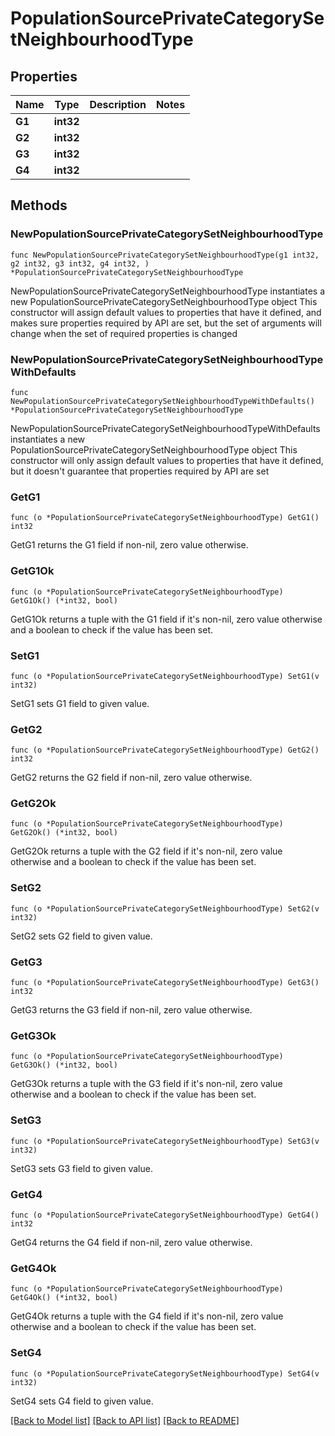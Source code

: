 # PopulationSourcePrivateCategorySetNeighbourhoodType

## Properties

Name | Type | Description | Notes
------------ | ------------- | ------------- | -------------
**G1** | **int32** |  | 
**G2** | **int32** |  | 
**G3** | **int32** |  | 
**G4** | **int32** |  | 

## Methods

### NewPopulationSourcePrivateCategorySetNeighbourhoodType

`func NewPopulationSourcePrivateCategorySetNeighbourhoodType(g1 int32, g2 int32, g3 int32, g4 int32, ) *PopulationSourcePrivateCategorySetNeighbourhoodType`

NewPopulationSourcePrivateCategorySetNeighbourhoodType instantiates a new PopulationSourcePrivateCategorySetNeighbourhoodType object
This constructor will assign default values to properties that have it defined,
and makes sure properties required by API are set, but the set of arguments
will change when the set of required properties is changed

### NewPopulationSourcePrivateCategorySetNeighbourhoodTypeWithDefaults

`func NewPopulationSourcePrivateCategorySetNeighbourhoodTypeWithDefaults() *PopulationSourcePrivateCategorySetNeighbourhoodType`

NewPopulationSourcePrivateCategorySetNeighbourhoodTypeWithDefaults instantiates a new PopulationSourcePrivateCategorySetNeighbourhoodType object
This constructor will only assign default values to properties that have it defined,
but it doesn't guarantee that properties required by API are set

### GetG1

`func (o *PopulationSourcePrivateCategorySetNeighbourhoodType) GetG1() int32`

GetG1 returns the G1 field if non-nil, zero value otherwise.

### GetG1Ok

`func (o *PopulationSourcePrivateCategorySetNeighbourhoodType) GetG1Ok() (*int32, bool)`

GetG1Ok returns a tuple with the G1 field if it's non-nil, zero value otherwise
and a boolean to check if the value has been set.

### SetG1

`func (o *PopulationSourcePrivateCategorySetNeighbourhoodType) SetG1(v int32)`

SetG1 sets G1 field to given value.


### GetG2

`func (o *PopulationSourcePrivateCategorySetNeighbourhoodType) GetG2() int32`

GetG2 returns the G2 field if non-nil, zero value otherwise.

### GetG2Ok

`func (o *PopulationSourcePrivateCategorySetNeighbourhoodType) GetG2Ok() (*int32, bool)`

GetG2Ok returns a tuple with the G2 field if it's non-nil, zero value otherwise
and a boolean to check if the value has been set.

### SetG2

`func (o *PopulationSourcePrivateCategorySetNeighbourhoodType) SetG2(v int32)`

SetG2 sets G2 field to given value.


### GetG3

`func (o *PopulationSourcePrivateCategorySetNeighbourhoodType) GetG3() int32`

GetG3 returns the G3 field if non-nil, zero value otherwise.

### GetG3Ok

`func (o *PopulationSourcePrivateCategorySetNeighbourhoodType) GetG3Ok() (*int32, bool)`

GetG3Ok returns a tuple with the G3 field if it's non-nil, zero value otherwise
and a boolean to check if the value has been set.

### SetG3

`func (o *PopulationSourcePrivateCategorySetNeighbourhoodType) SetG3(v int32)`

SetG3 sets G3 field to given value.


### GetG4

`func (o *PopulationSourcePrivateCategorySetNeighbourhoodType) GetG4() int32`

GetG4 returns the G4 field if non-nil, zero value otherwise.

### GetG4Ok

`func (o *PopulationSourcePrivateCategorySetNeighbourhoodType) GetG4Ok() (*int32, bool)`

GetG4Ok returns a tuple with the G4 field if it's non-nil, zero value otherwise
and a boolean to check if the value has been set.

### SetG4

`func (o *PopulationSourcePrivateCategorySetNeighbourhoodType) SetG4(v int32)`

SetG4 sets G4 field to given value.



[[Back to Model list]](../README.md#documentation-for-models) [[Back to API list]](../README.md#documentation-for-api-endpoints) [[Back to README]](../README.md)


